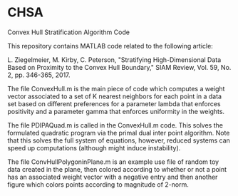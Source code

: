# CHSA
Convex Hull Stratification Algorithm Code

This repository contains MATLAB code related to the following article:

L. Ziegelmeier, M. Kirby, C. Peterson, "Stratifying High-Dimensional Data Based on Proximity to the Convex Hull Boundary," SIAM Review, Vol. 59, No. 2, pp. 346-365, 2017.

The file ConvexHull.m is the main piece of code which computes a weight vector associated to a set of K nearest neighbors for each point in a data set based on different preferences for a parameter lambda that enforces positivity and a parameter gamma that enforces uniformity in the weights.

The file PDIPAQuad.m is called in the ConvexHull.m code. This solves the formulated quadratic program via the primal dual inter point algorithm. Note that this solves the full system of equations, however, reduced systems can speed up computations (although might induce instability).

The file ConvHullPolygoninPlane.m is an example use file of random toy data created in the plane, then colored according to whether or not a point has an associated weight vector with a negative entry and then another figure which colors points according to magnitude of 2-norm.
